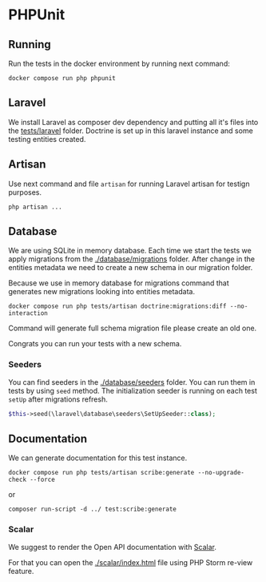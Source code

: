 # PHPUnit

## Running
Run the tests in the docker environment by running next command:
```shell
docker compose run php phpunit
```

## Laravel
We install Laravel as composer dev dependency and putting all it's files into the [tests/laravel]() folder. Doctrine is set up in this laravel instance and some testing entities created.

## Artisan
Use next command and file `artisan` for running Laravel artisan for testign purposes.

```shell
php artisan ...
```

## Database
We are using SQLite in memory database. Each time we start the tests we apply migrations from the [./database/migrations](./database/migrations) folder. After change in the entities metadata we need to create a new schema in our migration folder.

Because we use in memory database for migrations command that generates new migrations looking into entities metadata.
```shell
docker compose run php tests/artisan doctrine:migrations:diff --no-interaction
```
Command will generate full schema migration file please create an old one.

Congrats you can run your tests with a new schema.

### Seeders
You can find seeders in the [./database/seeders](./database/seeders) folder. You can run them in tests by using `seed` method. The initialization seeder is running on each test `setUp` after migrations refresh.

```php
$this->seed(\laravel\database\seeders\SetUpSeeder::class);
```

## Documentation
We can generate documentation for this test instance.

```shell
docker compose run php tests/artisan scribe:generate --no-upgrade-check --force
```

or 

```shell
composer run-script -d ../ test:scribe:generate
```


### Scalar
We suggest to render the Open API documentation with [Scalar](https://github.com/scalar/scalar).

For that you can open the [./scalar/index.html](./scalar/index.html) file using PHP Storm re-view feature.
